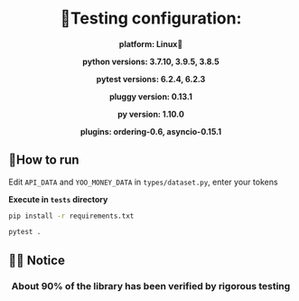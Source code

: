 <h1 align="center">👾Testing configuration:</h1>
<h4 align="center">


**platform:** Linux🐧

**python versions:** 3.7.10, 3.9.5, 3.8.5

**pytest versions:** 6.2.4, 6.2.3

**pluggy version:** 0.13.1

**py version:** 1.10.0

**plugins:** ordering-0.6, asyncio-0.15.1

</h4>

<h2>🧐How to run</h2>


Edit ``API_DATA`` and ``YOO_MONEY_DATA`` in ``types/dataset.py``, enter your tokens 

**Execute in ``tests`` directory**

```bash
pip install -r requirements.txt    
```

```bash
pytest .
```

## 👨‍🎓 Notice

<h3 align="center">
    About 90% of the library has been verified by rigorous testing
</h3>

